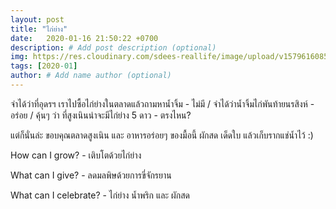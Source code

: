 ```yaml
---
layout: post
title: "ไก่ย่าง"
date:   2020-01-16 21:50:22 +0700
description: # Add post description (optional)
img: https://res.cloudinary.com/sdees-reallife/image/upload/v1579616085/IMG_20200116_190256.jpg # Add image post (optional)
tags: [2020-01]
author: # Add name author (optional)
---
```

จำได้ว่าที่อุดรฯ เราไปซื้อไก่ย่างในตลาดแล้วถามหาน้ำจิ้ม - ไม่มี / จำได้ว่าน้ำจิ้มไก่พันท้ายนรสิงห์ - อร่อย / คุ้นๆ ว่า ที่สูงเนินน่าจะมีไก่ย่าง 5 ดาว - ตรงไหน?

แต่ก็นั่นล่ะ ขอบคุณตลาดสูงเนิน และ อาหารอร่อยๆ ของมื้อนี้ ผักสด เด็ดใบ แล้วเก็บรากแช่น้ำไว้ :)

<i class="fa fa-child" style="color:plum"></i>

How can I grow? - เติบโตด้วยไก่ย่าง

What can I give? - ลดมลพิษด้วยการขี่จักรยาน

What can I celebrate? - ไก่ย่าง น้ำพริก และ ผักสด
